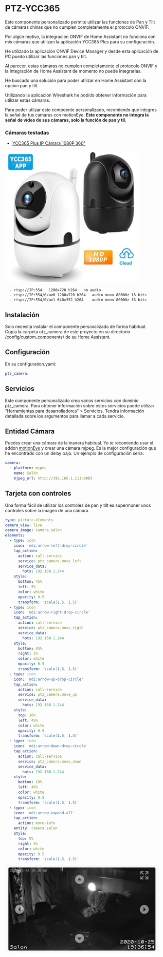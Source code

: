 # PTZ-YCC365

Este componente personalizado permite utilizar las funciones de Pan y Tilt de cámaras chinas que no cumplen completamente el protocolo ONVIF.

Por algún motivo, la integración ONVIF de Home Assistant no funciona con mis cámaras que utilizan la aplicación YCC365 Plus para su configuración.

He utilizado la aplicación ONVIF Device Manager y desde esta aplicación de PC puedo utilizar las funciones pan y tilt.

Al parecer, estas cámaras no cumplen completamente el protocolo ONVIF y la integración de Home Assistant de momento no puede integrarlas.

He buscado una solución para poder utilizar en Home Assistant con la opcion pan y tilt.

Utilizando la aplicación Wireshark he podido obtener información para utilizar estas cámaras.

Para poder utlizar este compoente personalizado, recomiendo que integres la señal de tus camaras con motionEye. **Este componente no integra la señal de vídeo de sus cámaras, solo la función de pan y til.**

### Cámaras testadas

  - [YCC365 Plus IP Cámara 1080P 360°](https://es.aliexpress.com/item/4000055767917.html)
  
![](camara360.jpg)
  
      - rtsp://IP:554	1280x720 h264	no audio
      - rtsp://IP:554/0/av0	1280x720 h264	audio mono 8000Hz 16 bits
      - rtsp://IP:554/0/av1	640x352 h264	audio mono 8000Hz 16 bits

## Instalación
Solo necesita instalar el componente personalizado de forma habitual. Copia la carpeta otz_camera de este proyecto en su directorio /config/custom_components/ de su Home Assistant.

## Configuración
En su configuration.yaml:

```yaml
ptz_camera:
```
## Servicios
Este componente personalizado crea varios servicios con dominio ptz_camera. Para obtener información sobre estos servicios puede utilizar “Herramientas para desarrolladores” > Servicios. Tendrá información detallada sobre los argumentos para llamar a cada servicio.

## Entidad Cámara

Puedes crear una cámara de la manera habitual. Yo te recomiendo usar el addon [motionEye](https://addons.community/) y crear una cámara mjpeg. Es la mejor configuración que he encontrado con un delay bajo. Un ejemplo de configuración seria:

```yaml
camera:
  - platform: mjpeg
    name: Salón
    mjpeg_url: http://192.168.1.111:8083
```

## Tarjeta con controles
Una forma fácil de utilizar los controles de pan y tilt es supermoner unos controles sobre la imagen de una cámara.

```yaml
type: picture-elements
camera_view: live
camera_image: camera.salon
elements:
  - type: icon
    icon: 'mdi:arrow-left-drop-circle'
    tap_action:
      action: call-service
      service: ptz_camera.move_left
      service_data:
        hots: 192.168.1.244
    style:
      bottom: 45%
      left: 5%
      color: white
      opacity: 0.5
      transform: 'scale(1.5, 1.5)'
  - type: icon
    icon: 'mdi:arrow-right-drop-circle'
    tap_action:
      action: call-service
      service: ptz_camera.move_rigth
      service_data:
        hots: 192.168.1.244
    style:
      bottom: 45%
      right: 5%
      color: white
      opacity: 0.5
      transform: 'scale(1.5, 1.5)'
  - type: icon
    icon: 'mdi:arrow-up-drop-circle'
    tap_action:
      action: call-service
      service: ptz_camera.move_up
      service_data:
        hots: 192.168.1.244
    style:
      top: 10%
      left: 46%
      color: white
      opacity: 0.5
      transform: 'scale(1.5, 1.5)'
  - type: icon
    icon: 'mdi:arrow-down-drop-circle'
    tap_action:
      action: call-service
      service: ptz_camera.move_down
      service_data:
        hots: 192.168.1.244
    style:
      bottom: 10%
      left: 46%
      color: white
      opacity: 0.5
      transform: 'scale(1.5, 1.5)'
  - type: icon
    icon: 'mdi:arrow-expand-all'
    tap_action:
      action: more-info
    entity: camera.salon
    style:
      top: 5%
      right: 5%
      color: white
      opacity: 0.5
      transform: 'scale(1.5, 1.5)'
```
      
![](tarjeta.jpg)
